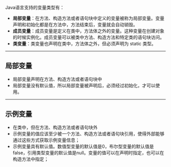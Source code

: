 Java语言支持的变量类型有：

- **局部变量**：在方法、构造方法或者语句块中定义的变量被称为局部变量。变量声明和初始化都是在方法中，方法结束后，变量就会自动销毁。
- **成员变量**：成员变量是定义在类中，方法体之外的变量。这种变量在创建对象的时候实例化。成员变量可以被类中方法、构造方法和特定类的语句块访问。
- **类变量**：类变量也声明在类中，方法体之外，但必须声明为 static 类型。
---
## 局部变量
- 局部变量声明在方法、构造方法或者语句块中
- 局部变量没有默认值，所以局部变量被声明后，必须经过初始化，才可以使用。

---
## 示例变量
- 在类中，但在方法、构造方法或者语句块外
- 示例变量的值应该至少被一个方法、构造方法或者语句块引用，使得外部能够通过这些方式获取示例变量信息；
- 示例变量具有默认值。数值型变量的默认值是0，布尔型变量的默认值是false，引用类型变量的默认值是null。变量的值可以在声明时指定，也可以在构造方法中指定；
